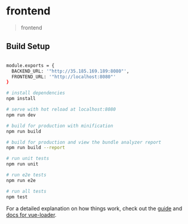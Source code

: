 # frontend

> frontend

## Build Setup

``` bash

module.exports = {
  BACKEND_URL: '"http://35.185.169.189:8080"',
  FRONTEND_URL: '"http://localhost:8080"'
}

# install dependencies
npm install

# serve with hot reload at localhost:8080
npm run dev

# build for production with minification
npm run build

# build for production and view the bundle analyzer report
npm run build --report

# run unit tests
npm run unit

# run e2e tests
npm run e2e

# run all tests
npm test
```

For a detailed explanation on how things work, check out the [guide](http://vuejs-templates.github.io/webpack/) and [docs for vue-loader](http://vuejs.github.io/vue-loader).

